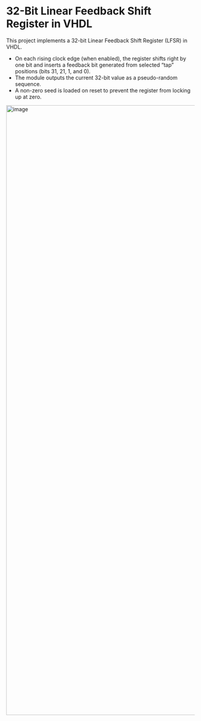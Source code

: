 # 32-Bit Linear Feedback Shift Register in VHDL
This project implements a 32-bit Linear Feedback Shift Register (LFSR) in VHDL.
* On each rising clock edge (when enabled), the register shifts right by one bit and inserts a feedback bit generated from selected “tap” positions (bits 31, 21, 1, and 0).
* The module outputs the current 32-bit value as a pseudo-random sequence.
* A non-zero seed is loaded on reset to prevent the register from locking up at zero.
<img width="2849" height="1624" alt="image" src="https://github.com/user-attachments/assets/14852a0d-324a-4d4a-9c0b-815cdea0becb" />
